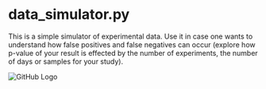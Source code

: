 # data_simulator.py
This is a simple simulator of experimental data. Use it in case one wants to understand how false positives and false negatives can occur (explore how p-value of your result is effected by the number of experiments, the number of days or samples for your study).

![GitHub Logo](/images/picture.png)


